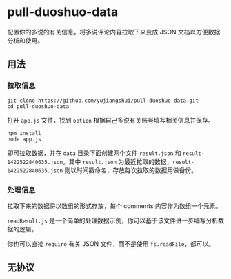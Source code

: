 # pull-duoshuo-data

配置你的多说的有关信息，将多说评论内容拉取下来变成 JSON 文档以方便数据分析和使用。

## 用法

### 拉取信息

```
git clone https://github.com/yujiangshui/pull-duoshuo-data.git
cd pull-duoshuo-data
```

打开 `app.js` 文件，找到 `option` 根据自己多说有关账号填写相关信息并保存。


```
npm install
node app.js
```

即可拉取数据，并在 `data` 目录下面创建两个文件 `result.json` 和 `result-1422522840635.json`。其中 `result.json` 为最近拉取的数据，`result-1422522840635.json` 则以时间戳命名，存放每次拉取的数据用做备份。

### 处理信息

拉取下来的数据将以数组的形式存放，每个 comments 内容作为数组一个元素。

`readResult.js` 是一个简单的处理数据示例，你可以基于该文件进一步编写分析数据的逻辑。

你也可以直接 `require` 有关 JSON 文件，而不是使用 `fs.readFile`，都可以。

## 无协议